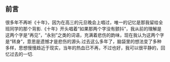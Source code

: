 <!--
 * @Description: 
 * @Version: 1.0
 * @Author: DaLao
 * @Email: dalao_li@163.com
 * @Date: 2022-03-23 23:06:06
 * @LastEditors: DaLao
 * @LastEditTime: 2022-03-23 23:17:52
-->

## 前言

很多年不再听《十年》，因为在高三的元旦晚会上唱过，唯一的记忆是那我留给全班同学的那个背影.《十年》开头唱着“如果那两个字没有颤抖”，我从前的理解是这两个字是“再见”，“永别”之类的词语，充满着悲伤的韵味，现在我认为这两个字是“转身”，意思是遗憾才是悲伤的源头.过去这么多年了，脑袋里的想法变了多种多样，思想慢慢趋近于现实，当年的热血已不再，不过也好，我可以很平静的，回忆过去的一切.

